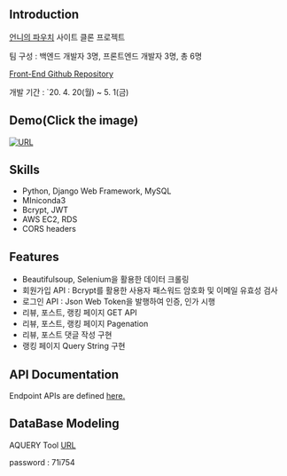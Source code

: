 ## Introduction
[언니의 파우치](https://www.unpa.me/) 사이트 클론 프로젝트<br>

팀 구성 : 백엔드 개발자 3명, 프론트엔드 개발자 3명, 총 6명

[Front-End Github Repository](https://github.com/wecode-bootcamp-korea/HyungPa-frontend)

개발 기간 : `20. 4. 20(월) ~ 5. 1(금) 
## Demo(Click the image)
[![URL](https://user-images.githubusercontent.com/60928021/82725804-8ab43d80-9d1a-11ea-8449-eb7de37073b2.png)](https://youtu.be/lJ7GSCtig0w)

## Skills
- Python, Django Web Framework, MySQL
- MIniconda3
- Bcrypt, JWT
- AWS EC2, RDS
- CORS headers

## Features
- Beautifulsoup, Selenium을 활용한 데이터 크롤링
- 회원가입 API : Bcrypt를 활용한 사용자 패스워드 암호화 및 이메일 유효성 검사
- 로그인 API : Json Web Token을 발행하여 인증, 인가 시행
- 리뷰, 포스트, 랭킹 페이지 GET API
- 리뷰, 포스트, 랭킹 페이지 Pagenation
- 리뷰, 포스트 댓글 작성 구현
- 랭킹 페이지 Query String 구현

## API Documentation
Endpoint APIs are defined <a href="" target="_blank">here.</a>

## DataBase Modeling
AQUERY Tool [URL](https://aquerytool.com:443/aquerymain/index/?rurl=e9092e86-8a3d-4550-b702-42e08f259f18)

password : 71i754
